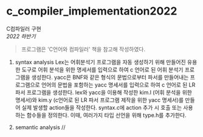 # c_compiler_implementation2022
C컴파일러 구현  
*2022 하반기*  
> 프로그램은 'C언어와 컴파일러' 책을 참고해 작성하였다. 

1. syntax analysis
Lex는 어휘분석기 프로그램을 자동 생성하기 위해 만들어진 유용한 도구로 어휘 분석을 위한 명세서를 입력으로 하여 c 언어로 된 어휘 분석기 프로그램을 생성한다. yacc은 BNF와 같은 형식의 문법으로부터 파서를 만들어내는 프로그램으로 언어의 문법을 포함하는 yacc 명세서를 입력으로 하여 c 언어로 된 LR 파서 프로그램을 생성한다. lex와 yacc을 이용해 작성한 kim.l (어휘 분석을 위한 명세서)와 kim.y (c언어로 된 LR 파서 프로그램 제작을 위한 yacc 명세서)를 만들어 실제 발생할 action들을 작성한다. syntax.c에 action 추가 시 호출 또는 사용하는 함수들을 정의한다. 이때, 여러가지 타입 선언을 위해 type.h를 추가한다.

2. semantic analysis
//
